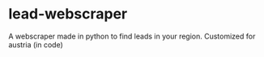 # lead-webscraper
A webscraper made in python to find leads in your region. Customized for austria (in code)
